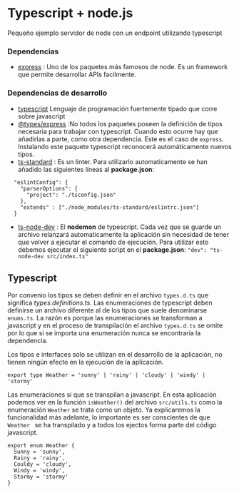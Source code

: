 # Typescript + node.js
Pequeño ejemplo servidor de node con un endpoint utilizando typescript

### Dependencias
- [express](https://expressjs.com/) : Uno de los paquetes más famosos de node. Es un framework que permite desarrollar APIs facilmente.
### Dependencias de desarrollo
- [typescript](https://www.typescriptlang.org/) Lenguaje de programación fuertemente tipado que corre sobre javascript
- [@types/express](https://www.npmjs.com/package/@types/express) :No todos los paquetes poseen la definición de tipos necesaria para trabajar con typescript. Cuando esto ocurre hay que añadirlas a parte, como otra dependencia. Este es el caso de `express`. Instalando este paquete typescript reconocerá automáticamente nuevos tipos.  
- [ts-standard](https://www.npmjs.com/package/ts-standard) : Es un linter. Para utilizarlo automaticamente se han añadido las siguientes líneas al **package.json**:
```{json}
  "eslintConfig": {
    "parserOptions": {
      "project": "./tsconfig.json"
    },
    "extends" : ["./node_modules/ts-standard/eslintrc.json"]
  }
```

- [ts-node-dev](ts-node-dev) : El **nodemon** de typescript. Cada vez que se guarde un archivo relanzará automaticamente la aplicación sin necesidad de tener que volver a ejecutar el comando de ejecución. Para utilizar esto debemos ejecutar el siguiente script en el **package.json**: `"dev": "ts-node-dev src/index.ts"`

## Typescript
Por convenio los tipos se deben definir en el archivo `types.d.ts` que significa *types.definitions.ts*.
Las enumeraciones de typescript deben definirse un archivo diferente al de los tipos que suele denominarse `enums.ts`. La razón es porque las enumeraciones se transforman a javascript y en el proceso de transpilación el archivo `types.d.ts` se omite por lo que si se importa una enumeración nunca se encontraría la dependencia.

Los tipos e interfaces solo se utilizan en el desarrollo de la aplicación, no tienen ningún efecto en la ejecución de la aplicación.

```{ts}
export type Weather = 'sunny' | 'rainy' | 'cloudy' | 'windy' | 'stormy'
```

Las enumeraciones si que se transpilan a javascript. En esta aplicación podemos ver en la función `isWeather()` del archivo `src/utils.ts` como la enumeración `Weather` se trata como un objeto. Ya explicaremos la funcionalidad más adelante, lo importante es ser conscientes de que `Weather ` se ha transpilado y a todos los ejectos forma parte del código javascript.

```{js}
export enum Weather {
  Sunny = 'sunny',
  Rainy = 'rainy',
  Couldy = 'cloudy',
  Windy = 'windy',
  Stormy = 'stormy'
}
```
